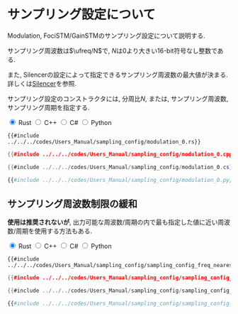 # サンプリング設定について

Modulation, FociSTM/GainSTMのサンプリング設定について説明する.

サンプリング周波数は$\ufreq/N$で, $N$は$0$より大きい16-bit符号なし整数である.

また, Silencerの設定によって指定できるサンプリング周波数の最大値が決まる.
詳しくは[Silencer](./silencer.md#fixed-completion-steps-mode)を参照.

サンプリング設定のコンストラクタには, 分周比$N$, または, サンプリング周波数, サンプリング周期を指定する.

<div class="tabs">
<input id="rust_tab_api" type="radio" class="tab" name="tab_api" checked>
<label class="tab_item" n=4 for="rust_tab_api">Rust</label>
<input id="cpp_tab_api" type="radio" class="tab" name="tab_api">
<label class="tab_item" n=4 for="cpp_tab_api">C++</label>
<input id="cs_tab_api" type="radio" class="tab" name="tab_api">
<label class="tab_item" n=4 for="cs_tab_api">C#</label>
<input id="python_tab_api" type="radio" class="tab" name="tab_api">
<label class="tab_item" n=4 for="python_tab_api">Python</label>

```rust,edition2024
{{#include ../../../codes/Users_Manual/sampling_config/modulation_0.rs}}
```

```cpp
{{#include ../../../codes/Users_Manual/sampling_config/modulation_0.cpp}}
```

```cs
{{#include ../../../codes/Users_Manual/sampling_config/modulation_0.cs}}
```

```python
{{#include ../../../codes/Users_Manual/sampling_config/modulation_0.py}}
```
</div>

## サンプリング周波数制限の緩和

**使用は推奨されないが**, 出力可能な周波数/周期の内で最も指定した値に近い周波数/周期を使用する方法もある.

<div class="tabs">
<input id="rust_tab_nearest" type="radio" class="tab" name="tab_nearest" checked>
<label class="tab_item" n=4 for="rust_tab_nearest">Rust</label>
<input id="cpp_tab_nearest" type="radio" class="tab" name="tab_nearest">
<label class="tab_item" n=4 for="cpp_tab_nearest">C++</label>
<input id="cs_tab_nearest" type="radio" class="tab" name="tab_nearest">
<label class="tab_item" n=4 for="cs_tab_nearest">C#</label>
<input id="python_tab_nearest" type="radio" class="tab" name="tab_nearest">
<label class="tab_item" n=4 for="python_tab_nearest">Python</label>

```rust,edition2024
{{#include ../../../codes/Users_Manual/sampling_config/sampling_config_freq_nearest.rs}}
```

```cpp
{{#include ../../../codes/Users_Manual/sampling_config/sampling_config_freq_nearest.cpp}}
```

```cs
{{#include ../../../codes/Users_Manual/sampling_config/sampling_config_freq_nearest.cs}}
```

```python
{{#include ../../../codes/Users_Manual/sampling_config/sampling_config_freq_nearest.py}}
```
</div>